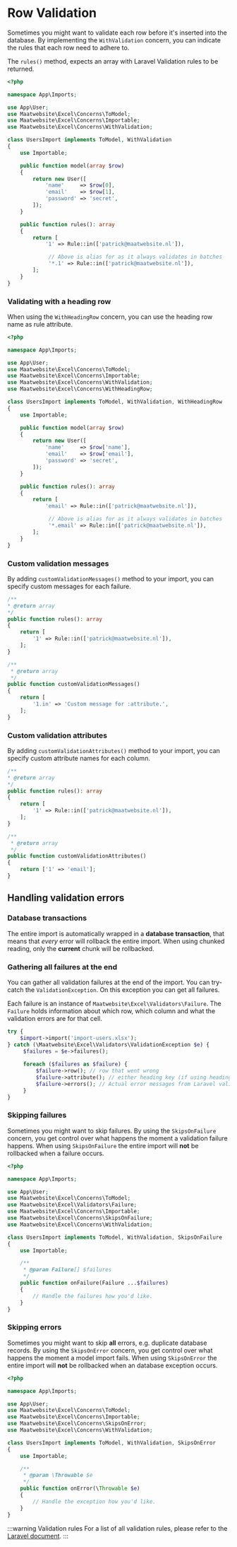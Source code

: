 # Row Validation

Sometimes you might want to validate each row before it's inserted into the database. 
By implementing the `WithValidation` concern, you can indicate the rules that each row need to adhere to.

The `rules()` method, expects an array with Laravel Validation rules to be returned. 

```php
<?php

namespace App\Imports;

use App\User;
use Maatwebsite\Excel\Concerns\ToModel;
use Maatwebsite\Excel\Concerns\Importable;
use Maatwebsite\Excel\Concerns\WithValidation;

class UsersImport implements ToModel, WithValidation
{
    use Importable;

    public function model(array $row)
    {
        return new User([
            'name'     => $row[0],
            'email'    => $row[1],
            'password' => 'secret',
        ]);
    }

    public function rules(): array
    {
        return [
            '1' => Rule::in(['patrick@maatwebsite.nl']),

             // Above is alias for as it always validates in batches
             '*.1' => Rule::in(['patrick@maatwebsite.nl']),
        ];
    }
}
```

### Validating with a heading row

When using the `WithHeadingRow` concern, you can use the heading row name as rule attribute.

```php
<?php

namespace App\Imports;

use App\User;
use Maatwebsite\Excel\Concerns\ToModel;
use Maatwebsite\Excel\Concerns\Importable;
use Maatwebsite\Excel\Concerns\WithValidation;
use Maatwebsite\Excel\Concerns\WithHeadingRow;

class UsersImport implements ToModel, WithValidation, WithHeadingRow
{
    use Importable;

    public function model(array $row)
    {
        return new User([
            'name'     => $row['name'],
            'email'    => $row['email'],
            'password' => 'secret',
        ]);
    }

    public function rules(): array
    {
        return [
            'email' => Rule::in(['patrick@maatwebsite.nl']),

             // Above is alias for as it always validates in batches
             '*.email' => Rule::in(['patrick@maatwebsite.nl']),
        ];
    }
}
```

### Custom validation messages

By adding `customValidationMessages()` method to your import, you can specify custom messages for each failure.


```php
/**
* @return array
*/
public function rules(): array
{
    return [
        '1' => Rule::in(['patrick@maatwebsite.nl']),
    ];
}

/**
 * @return array
 */
public function customValidationMessages()
{
    return [
        '1.in' => 'Custom message for :attribute.',
    ];
}
```

### Custom validation attributes

By adding `customValidationAttributes()` method to your import, you can specify custom attribute names for each column.

```php
/**
* @return array
*/
public function rules(): array
{
    return [
        '1' => Rule::in(['patrick@maatwebsite.nl']),
    ];
}

/**
 * @return array
 */
public function customValidationAttributes()
{
    return ['1' => 'email'];
}
```

## Handling validation errors

### Database transactions

The entire import is automatically wrapped in a **database transaction**, that means that *every* error will rollback the entire import. When using chunked reading, only the **current** chunk will be rollbacked.

### Gathering all failures at the end

You can gather all validation failures at the end of the import. You can try-catch the `ValidationException`. On this exception you can get all failures.

Each failure is an instance of `Maatwebsite\Excel\Validators\Failure`. The `Failure` holds information about which row, which column and what the validation errors are for that cell.

```php
try {
    $import->import('import-users.xlsx');
} catch (\Maatwebsite\Excel\Validators\ValidationException $e) {
     $failures = $e->failures();
     
     foreach ($failures as $failure) {
         $failure->row(); // row that went wrong
         $failure->attribute(); // either heading key (if using heading row concern) or column index
         $failure->errors(); // Actual error messages from Laravel validator
     }
}
```

### Skipping failures

Sometimes you might want to skip failures. By using the `SkipsOnFailure` concern, you get control over what happens the moment a validation failure happens. 
When using `SkipsOnFailure` the entire import will **not** be rollbacked when a failure occurs.

```php
<?php

namespace App\Imports;

use App\User;
use Maatwebsite\Excel\Concerns\ToModel;
use Maatwebsite\Excel\Validators\Failure;
use Maatwebsite\Excel\Concerns\Importable;
use Maatwebsite\Excel\Concerns\SkipsOnFailure;
use Maatwebsite\Excel\Concerns\WithValidation;

class UsersImport implements ToModel, WithValidation, SkipsOnFailure
{
    use Importable;

    /**
     * @param Failure[] $failures
     */
    public function onFailure(Failure ...$failures)
    {
        // Handle the failures how you'd like.
    }
}
```

### Skipping errors

Sometimes you might want to skip **all** errors, e.g. duplicate database records. By using the `SkipsOnError` concern, you get control over what happens the moment a model import fails. 
When using `SkipsOnError` the entire import will **not** be rollbacked when an database exception occurs.

```php
<?php

namespace App\Imports;

use App\User;
use Maatwebsite\Excel\Concerns\ToModel;
use Maatwebsite\Excel\Concerns\Importable;
use Maatwebsite\Excel\Concerns\SkipsOnError;
use Maatwebsite\Excel\Concerns\WithValidation;

class UsersImport implements ToModel, WithValidation, SkipsOnError
{
    use Importable;

    /**
     * @param \Throwable $e
     */
    public function onError(\Throwable $e)
    {
        // Handle the exception how you'd like.
    }
}
```

:::warning Validation rules
For a list of all validation rules, please refer to the [Laravel document](https://laravel.com/docs/validation#available-validation-rules).
:::
